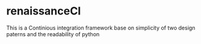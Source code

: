 # renaissanceCI
This is a Continious integration framework base on simplicity of two design paterns and the readability of python
